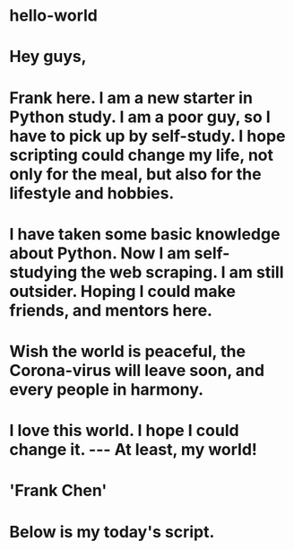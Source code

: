 # hello-world

# Hey guys,

# Frank here. I am a new starter in Python study. I am a poor guy, so I have to pick up by self-study. I hope scripting could change my life, not only for the meal, but also for the lifestyle and hobbies.  

# I have taken some basic knowledge about Python. Now I am self-studying the web scraping. I am still outsider. Hoping I could make friends, and mentors here.

# Wish the world is peaceful, the Corona-virus will leave soon, and every people in harmony.

# I love this world. I hope I could change it. --- At least, my world!

# 'Frank Chen'

# Below is my today's script.
